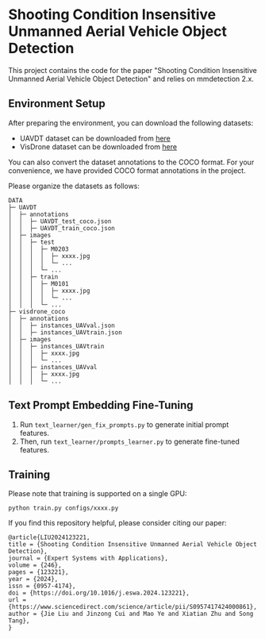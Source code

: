 # Shooting Condition Insensitive Unmanned Aerial Vehicle Object Detection

This project contains the code for the paper "Shooting Condition Insensitive Unmanned Aerial Vehicle Object Detection" and relies on mmdetection 2.x.

## Environment Setup
After preparing the environment, you can download the following datasets:
- UAVDT dataset can be downloaded from [here](https://sites.google.com/view/grli-uavdt/%E9%A6%96%E9%A1%B5)
- VisDrone dataset can be downloaded from [here](https://github.com/VisDrone/VisDrone-Dataset)

You can also convert the dataset annotations to the COCO format. For your convenience, we have provided COCO format annotations in the project.

Please organize the datasets as follows:

```shell
DATA
├─ UAVDT
│  ├─ annotations
│  │  ├─ UAVDT_test_coco.json
│  │  ├─ UAVDT_train_coco.json
│  ├─ images
│  │  ├─ test
│  │  │  ├─ M0203
│  │  │  │  ├─ xxxx.jpg
│  │  │  │  └─ ...
│  │  │  └─ ...
│  │  ├─ train
│  │  │  ├─ M0101
│  │  │  │  ├─ xxxx.jpg
│  │  │  │  └─ ...
│  │  │  └─ ...
├─ visdrone_coco
│  ├─ annotations
│  │  ├─ instances_UAVval.json
│  │  ├─ instances_UAVtrain.json
│  ├─ images
│  │  ├─ instances_UAVtrain
│  │  │  ├─ xxxx.jpg
│  │  │  └─ ...
│  │  ├─ instances_UAVval
│  │  │  ├─ xxxx.jpg
│  │  │  └─ ...
```


## Text Prompt Embedding Fine-Tuning
1. Run `text_learner/gen_fix_prompts.py` to generate initial prompt features.
2. Then, run `text_learner/prompts_learner.py` to generate fine-tuned features.

## Training
Please note that training is supported on a single GPU:

```shell
python train.py configs/xxxx.py
```

If you find this repository helpful, please consider citing our paper:

```shell
@article{LIU2024123221,
title = {Shooting Condition Insensitive Unmanned Aerial Vehicle Object Detection},
journal = {Expert Systems with Applications},
volume = {246},
pages = {123221},
year = {2024},
issn = {0957-4174},
doi = {https://doi.org/10.1016/j.eswa.2024.123221},
url = {https://www.sciencedirect.com/science/article/pii/S0957417424000861},
author = {Jie Liu and Jinzong Cui and Mao Ye and Xiatian Zhu and Song Tang},
}
```